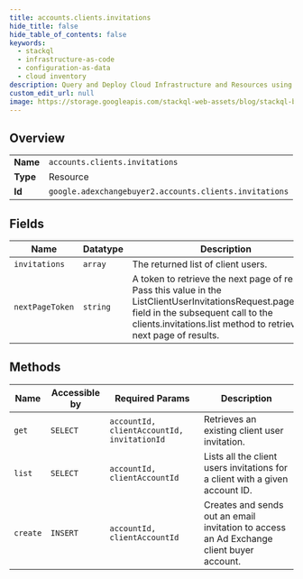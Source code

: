 ```yaml
---
title: accounts.clients.invitations
hide_title: false
hide_table_of_contents: false
keywords:
  - stackql
  - infrastructure-as-code
  - configuration-as-data
  - cloud inventory
description: Query and Deploy Cloud Infrastructure and Resources using SQL
custom_edit_url: null
image: https://storage.googleapis.com/stackql-web-assets/blog/stackql-blog-post-featured-image.png
---
```

  
    

## Overview
<table><tbody>
<tr><td><b>Name</b></td><td><code>accounts.clients.invitations</code></td></tr>
<tr><td><b>Type</b></td><td>Resource</td></tr>
<tr><td><b>Id</b></td><td><code>google.adexchangebuyer2.accounts.clients.invitations</code></td></tr>
</tbody></table>

## Fields
| Name | Datatype | Description |
| ---- | -------- | ----------- |
| `invitations` | `array` | The returned list of client users. |
| `nextPageToken` | `string` | A token to retrieve the next page of results. Pass this value in the ListClientUserInvitationsRequest.pageToken field in the subsequent call to the clients.invitations.list method to retrieve the next page of results. |
## Methods
| Name | Accessible by | Required Params | Description |
| ---- | ------------- | --------------- | ----------- |
| `get` | `SELECT` | `accountId, clientAccountId, invitationId` | Retrieves an existing client user invitation. |
| `list` | `SELECT` | `accountId, clientAccountId` | Lists all the client users invitations for a client with a given account ID. |
| `create` | `INSERT` | `accountId, clientAccountId` | Creates and sends out an email invitation to access an Ad Exchange client buyer account. |
